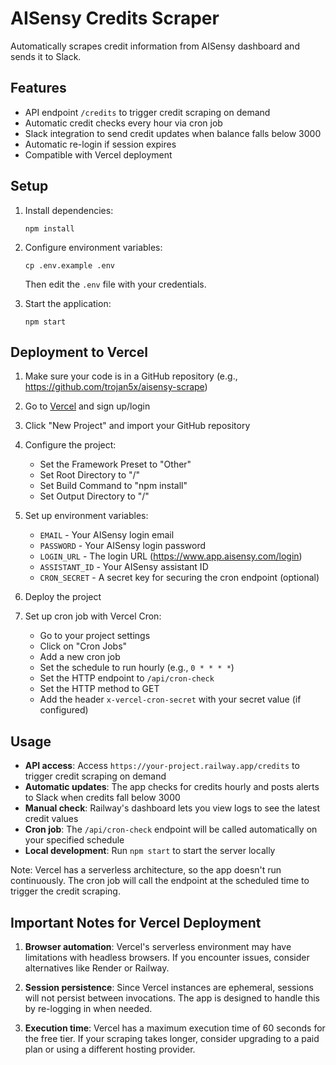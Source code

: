 # AISensy Credits Scraper

Automatically scrapes credit information from AISensy dashboard and sends it to Slack.

## Features

- API endpoint `/credits` to trigger credit scraping on demand
- Automatic credit checks every hour via cron job
- Slack integration to send credit updates when balance falls below 3000
- Automatic re-login if session expires
- Compatible with Vercel deployment

## Setup

1. Install dependencies:
   ```
   npm install
   ```

2. Configure environment variables:
   ```
   cp .env.example .env
   ```
   
   Then edit the `.env` file with your credentials.

3. Start the application:
   ```
   npm start
   ```

## Deployment to Vercel

1. Make sure your code is in a GitHub repository (e.g., https://github.com/trojan5x/aisensy-scrape)

2. Go to [Vercel](https://vercel.com/) and sign up/login

3. Click "New Project" and import your GitHub repository

4. Configure the project:
   - Set the Framework Preset to "Other"
   - Set Root Directory to "/"
   - Set Build Command to "npm install"
   - Set Output Directory to "/"

5. Set up environment variables:
   - `EMAIL` - Your AISensy login email
   - `PASSWORD` - Your AISensy login password
   - `LOGIN_URL` - The login URL (https://www.app.aisensy.com/login)
   - `ASSISTANT_ID` - Your AISensy assistant ID
   - `CRON_SECRET` - A secret key for securing the cron endpoint (optional)

6. Deploy the project

7. Set up cron job with Vercel Cron:
   - Go to your project settings
   - Click on "Cron Jobs"
   - Add a new cron job
   - Set the schedule to run hourly (e.g., `0 * * * *`)
   - Set the HTTP endpoint to `/api/cron-check`
   - Set the HTTP method to GET
   - Add the header `x-vercel-cron-secret` with your secret value (if configured)

## Usage

- **API access**: Access `https://your-project.railway.app/credits` to trigger credit scraping on demand
- **Automatic updates**: The app checks for credits hourly and posts alerts to Slack when credits fall below 3000
- **Manual check**: Railway's dashboard lets you view logs to see the latest credit values
- **Cron job**: The `/api/cron-check` endpoint will be called automatically on your specified schedule
- **Local development**: Run `npm start` to start the server locally

Note: Vercel has a serverless architecture, so the app doesn't run continuously. The cron job will call the endpoint at the scheduled time to trigger the credit scraping.

## Important Notes for Vercel Deployment

1. **Browser automation**: Vercel's serverless environment may have limitations with headless browsers. If you encounter issues, consider alternatives like Render or Railway.

2. **Session persistence**: Since Vercel instances are ephemeral, sessions will not persist between invocations. The app is designed to handle this by re-logging in when needed.

3. **Execution time**: Vercel has a maximum execution time of 60 seconds for the free tier. If your scraping takes longer, consider upgrading to a paid plan or using a different hosting provider. 